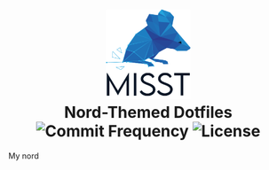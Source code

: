 <h1 align="center">
  <picture>
    <source srcset="https://github.com/Johns-Hopkins-CISRE/MISST/blob/main/docs/img/Logo%20White.png?raw=true">
    <img alt="MISST's Logo" width="30%" height="30%" src="https://github.com/Johns-Hopkins-CISRE/MISST/blob/main/docs/img/Logo%20Black.png?raw=true">
  </picture>
  <br>
  Nord-Themed Dotfiles
  <br>
  <img src="https://img.shields.io/github/commit-activity/y/Hudson-Liu/Dotfiles-Desktop?style=for-the-badge&labelColor=%234c566a&color=%235e81ac" alt="Commit Frequency">
  <img src="https://img.shields.io/github/license/Hudson-Liu/Dotfiles-Desktop?style=for-the-badge&labelColor=%234c566a&color=%235e81ac" alt="License">
</h1>

My nord
